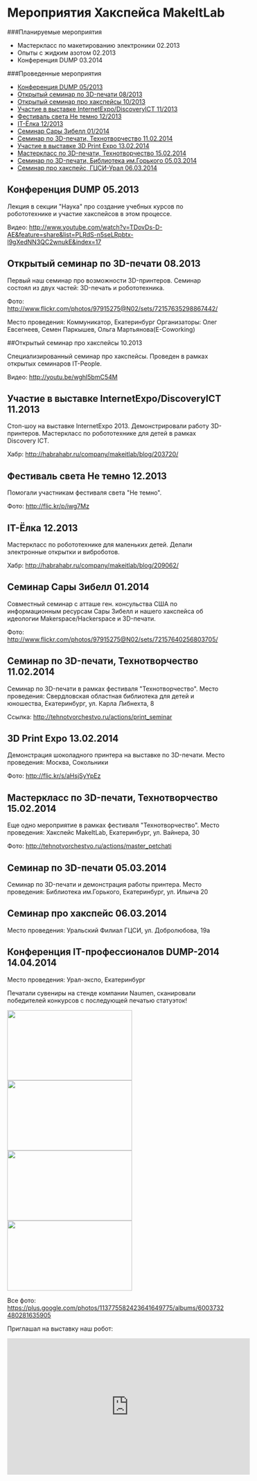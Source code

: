Мероприятия Хакспейса MakeItLab
===========================

###Планируемые мероприятия

* Мастеркласс по макетированию электроники 02.2013
* Опыты с жидким азотом 02.2013
* Конференция DUMP 03.2014


###Проведенные мероприятия

* [Конференция DUMP 05/2013](#Конференция-dump-052013)
* [Открытый семинар по 3D-печати 08/2013](#Открытый-семинар-по-3d-печати-082013)
* [Открытый семинар про хакспейсы 10/2013](#Открытый-семинар-про-хакспейсы-102013)
* [Участие в выставке InternetExpo/DiscoveryICT 11/2013](#Участие-в-выставке-internetexpodiscoveryict-112013)
* [Фестиваль света Не темно 12/2013](#Фестиваль-света-Не-темно-122013)
* [IT-Ёлка 12/2013](#it-Ёлка-122013)
* [Семинар Сары Зибелл 01/2014](#Семинар-Сары-Зибелл-012014)
* [Семинар по 3D-печати, Технотворчество 11.02.2014](#Семинар-по-3d-печати-Технотворчество-11022014)
* [Участие в выставке 3D Print Expo 13.02.2014](#3d-print-expo-13022014)
* [Мастеркласс по 3D-печати, Технотворчество 15.02.2014](#Мастеркласс-по-3d-печати-Технотворчество-15022014)
* [Семинар по 3D-печати, Библиотека им.Горького 05.03.2014](#Семинар-по-3d-печати-05032014)
* [Семинар про хакспейс, ГЦСИ-Урал 06.03.2014](#Семинар-про-хакспейс-06032014)


## Конференция DUMP 05.2013

Лекция в секции "Наука" про создание учебных курсов по робототехнике и участие хакспейсов в этом процессе.

Видео: http://www.youtube.com/watch?v=TDovDs-D-AE&feature=share&list=PLRdS-n5seLRpbtx-l9gXedNN3QC2wnukE&index=17


## Открытый семинар по 3D-печати 08.2013

Первый наш семинар про возможности 3D-принтеров. Семинар состоял из двух частей: 3D-печать и робототехника.

Фото: http://www.flickr.com/photos/97915275@N02/sets/72157635298867442/

Место проведения: Коммуникатор, Екатеринбург
Организаторы: Олег Евсегнеев, Семен Паркышев, Ольга Мартьянова(E-Coworking)


##Открытый семинар про хакспейсы 10.2013

Специализированный семинар про хакспейсы. Проведен в рамках открытых семинаров IT-People.

Видео: http://youtu.be/wghI5bmC54M


## Участие в выставке InternetExpo/DiscoveryICT 11.2013

Стоп-шоу на выставке InternetExpo 2013. Демонстрировали работу 3D-принтеров.
Мастеркласс по робототехнике для детей в рамках Discovery ICT.

Хабр: http://habrahabr.ru/company/makeitlab/blog/203720/


## Фестиваль света Не темно 12.2013

Помогали участникам фестиваля света "Не темно".

Фото: http://flic.kr/p/iwg7Mz


## IT-Ёлка 12.2013

Мастеркласс по робототехнике для маленьких детей. Делали электронные открытки и виброботов.

Хабр: http://habrahabr.ru/company/makeitlab/blog/209062/


## Семинар Сары Зибелл 01.2014

Совместный семинар с атташе ген. консульства США по информационным ресурсам Сары Зибелл и нашего хакспейса об идеологии Makerspace/Hackerspace и 3D-печати.

Фото: http://www.flickr.com/photos/97915275@N02/sets/72157640256803705/


## Семинар по 3D-печати, Технотворчество 11.02.2014

Семинар по 3D-печати в рамках фестиваля "Технотворчество". Место проведения: Свердловская областная библиотека для детей и юношества, Екатеринбург, ул. Карла Либнехта, 8

Ссылка: http://tehnotvorchestvo.ru/actions/print_seminar


## 3D Print Expo 13.02.2014

Демонстрация шоколадного принтера на выставке по 3D-печати. Место проведения: Москва, Сокольники

Фото: http://flic.kr/s/aHsjSyYpEz


## Мастеркласс по 3D-печати, Технотворчество 15.02.2014

Еще одно мероприятие в рамках фестиваля "Технотворчество". Место проведения: Хакспейс MakeItLab, Екатеринбург, ул. Вайнера, 30

Фото: http://tehnotvorchestvo.ru/actions/master_petchati


## Семинар по 3D-печати 05.03.2014

Семинар по 3D-печати и демонстрация работы принтера. Место проведения: Библиотека им.Горького, Екатеринбург, ул. Ильича 20


## Семинар про хакспейс 06.03.2014

Место проведения: Уральский Филиал ГЦСИ, ул. Добролюбова, 19а


## Конференция IT-профессионалов DUMP-2014 14.04.2014

Место проведения: Урал-экспо, Екатеринбург

Печатали сувениры на стенде компании Naumen, сканировали победителей конкурсов с последующей печатью статуэток!

<a href="https://picasaweb.google.com/lh/photo/ae_R_25AWd0odVdMTLlt3dMTjNZETYmyPJy0liipFm0?feat=embedwebsite"><img src="https://lh4.googleusercontent.com/-FihzhWdDBlM/U1GQLdjx6hI/AAAAAAAAFSc/NnDa7X5f77g/s288/%25D0%259D%25D0%25B0%25D1%2588%2520%25D1%2581%25D1%2582%25D0%25B5%25D0%25BD%25D0%25B4%2520%25D0%25BD%25D0%25B0%2520dump%25202014.jpg" height="162" width="288" /></a>
<a href="https://picasaweb.google.com/lh/photo/GyuWusrXrrd323VZjp0Uw9MTjNZETYmyPJy0liipFm0?feat=embedwebsite"><img src="https://lh6.googleusercontent.com/-m-pExOagvRg/U1GQLWsHk4I/AAAAAAAAFSU/CM6Fe8f7IBE/s288/%25D0%259F%25D0%25B5%25D1%2587%25D0%25B0%25D1%2582%25D0%25B0%25D0%25B5%25D0%25BC%2520%25D1%2580%25D0%25B0%25D0%25B7%25D0%25B4%25D0%25B0%25D1%2582%25D0%25BA%25D1%2583%2520%25D0%25BD%25D0%25B0%2520dump%25202014.jpg" height="162" width="288" /></a>
<a href="https://picasaweb.google.com/lh/photo/nLzqDbfdRH8JKKR1rV_fp9MTjNZETYmyPJy0liipFm0?feat=embedwebsite"><img src="https://lh6.googleusercontent.com/-TsnfPKpITUs/U6LaLW2Gi0I/AAAAAAAANHk/CqIne6vTNAU/s288/IMG_20140618_141041.jpg" height="162" width="288" /></a>
<a href="https://picasaweb.google.com/lh/photo/COTDMNdqr1umIsxjWMWKtNMTjNZETYmyPJy0liipFm0?feat=embedwebsite"><img src="https://lh5.googleusercontent.com/-5_P3Su470SU/U7FKtFjTwWI/AAAAAAAANNQ/y8GdzfrnWQY/s288/IMG_20140601_211837.jpg" height="162" width="288" /></a>

Все фото: https://plus.google.com/photos/113775582423641649775/albums/6003732480281635905

Приглашал на выставку наш робот:
<iframe width="560" height="315" src="https://www.youtube.com/embed/p-iiNxj9cNg?rel=0" frameborder="0" allowfullscreen></iframe>
